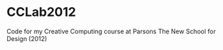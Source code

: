 CCLab2012
=========

Code for my Creative Computing course at Parsons The New School for Design (2012)
